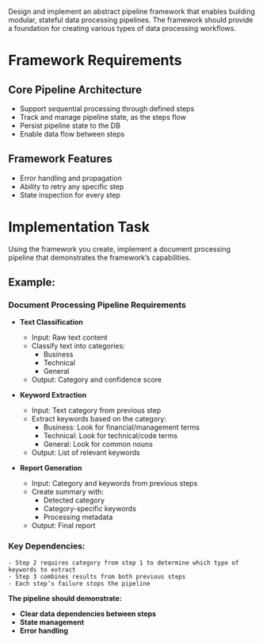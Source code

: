 Design and implement an abstract pipeline framework that enables building modular, stateful data processing pipelines. The framework should provide a foundation for creating various types of data processing workflows.

# Framework Requirements

## Core Pipeline Architecture
 *  Support sequential processing through defined steps
 *  Track and manage pipeline state, as the steps flow
 *  Persist pipeline state to the DB
 *  Enable data flow between steps

## Framework Features
 *  Error handling and propagation
 *  Ability to retry any specific step
 *  State inspection for every step

# Implementation Task
Using the framework you create, implement a document processing pipeline that demonstrates the framework’s capabilities.

## Example: 

### Document Processing Pipeline Requirements
 * **Text Classification**
    - Input: Raw text content
    - Classify text into categories:
        - Business
        - Technical
        - General
    - Output: Category and confidence score
 
 * **Keyword Extraction**
    - Input: Text category from previous step
    - Extract keywords based on the category:
        - Business: Look for financial/management terms
        - Technical: Look for technical/code terms
        - General: Look for common nouns
    - Output: List of relevant keywords

 * **Report Generation**
    - Input: Category and keywords from previous steps
    - Create summary with:
        - Detected category
        - Category-specific keywords
        - Processing metadata
    - Output: Final report

### Key Dependencies:
    - Step 2 requires category from step 1 to determine which type of keywords to extract
    - Step 3 combines results from both previous steps
    - Each step’s failure stops the pipeline

**The pipeline should demonstrate:**
 * **Clear data dependencies between steps**
 * **State management**
 * **Error handling**



